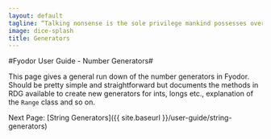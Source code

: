 ```yaml
---
layout: default
tagline: “Talking nonsense is the sole privilege mankind possesses over the other organisms. It's by talking nonsense that one gets to the truth! I talk nonsense, therefore I'm human”
image: dice-splash
title: Generators
---
```


#Fyodor User Guide - Number Generators#

This page gives a general run down of the number generators in Fyodor.  Should be pretty simple
and straightforward but documents the methods in RDG available to create new generators for 
ints, longs etc., explanation of the `Range` class and so on.

Next Page: [String Generators]({{ site.baseurl }}/user-guide/string-generators)